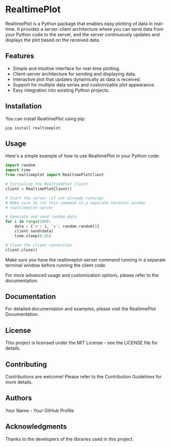 # RealtimePlot

RealtimePlot is a Python package that enables easy plotting of data in real-time. It provides a server-client architecture where you can send data from your Python code to the server, and the server continuously updates and displays the plot based on the received data.

## Features

- Simple and intuitive interface for real-time plotting.
- Client-server architecture for sending and displaying data.
- Interactive plot that updates dynamically as data is received.
- Support for multiple data series and customizable plot appearance.
- Easy integration into existing Python projects.

## Installation

You can install RealtimePlot using pip:

```shell
pip install realtimeplot
```

## Usage

Here's a simple example of how to use RealtimePlot in your Python code:

```Python
import random
import time
from realtimeplot import RealtimePlotClient

# Initialize the RealtimePlot client
client = RealtimePlotClient()

# Start the server (if not already running)
# Make sure to run this command in a separate terminal window
# realtimeplot-server

# Generate and send random data
for i in range(200):
    data = {'x': i, 'y': random.random()}
    client.send(data)
    time.sleep(0.05)

# Close the client connection
client.close()
```

Make sure you have the realtimeplot-server command running in a separate terminal window before running the client code.

For more advanced usage and customization options, please refer to the documentation.

## Documentation

For detailed documentation and examples, please visit the RealtimePlot Documentation.

## License

This project is licensed under the MIT License - see the LICENSE file for details.

## Contributing

Contributions are welcome! Please refer to the Contribution Guidelines for more details.

## Authors

Your Name - Your GitHub Profile

## Acknowledgments

Thanks to the developers of the libraries used in this project.